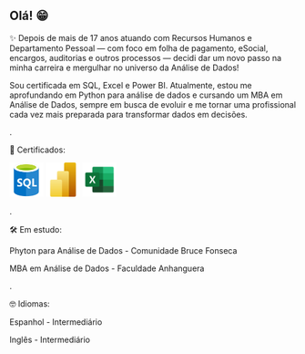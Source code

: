 ## Olá! 😁

✨ Depois de mais de 17 anos atuando com Recursos Humanos e Departamento Pessoal — com foco em folha de pagamento, eSocial, encargos, auditorias e outros processos — decidi dar um novo passo na minha carreira e mergulhar no universo da Análise de Dados! 

Sou certificada em SQL, Excel e Power BI. Atualmente, estou me aprofundando em Python para análise de dados e cursando um MBA em Análise de Dados, sempre em busca de evoluir e me tornar uma profissional cada vez mais preparada para transformar dados em decisões.

.

📜 Certificados:
<p align="left">
  <img src="imagens/sql.png" alt="SQL" width="60"/>
  <img src="imagens/powerbi.png" alt="Power BI" width="60"/>
  <img src="imagens/excel.png" alt="Excel" width="60"/>
</p>

.

🛠️ Em estudo:

Phyton para Análise de Dados - Comunidade Bruce Fonseca

MBA em Análise de Dados - Faculdade Anhanguera

.

🤓 Idiomas:

Espanhol - Intermediário

Inglês - Intermediário
